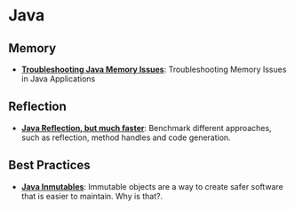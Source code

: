 # Java
## Memory
* **[Troubleshooting Java Memory Issues](https://www.infoq.com/articles/Troubleshooting-Java-Memory-Issues/)**: Troubleshooting Memory Issues in Java Applications
## Reflection
* **[Java Reflection, but much faster](https://www.optaplanner.org/blog/2018/01/09/JavaReflectionButMuchFaster.html)**: Benchmark different approaches, such as reflection, method handles and code generation.
## Best Practices
* **[Java Inmutables](https://reflectoring.io/java-immutables/)**: Immutable objects are a way to create safer software that is easier to maintain. Why is that?.
